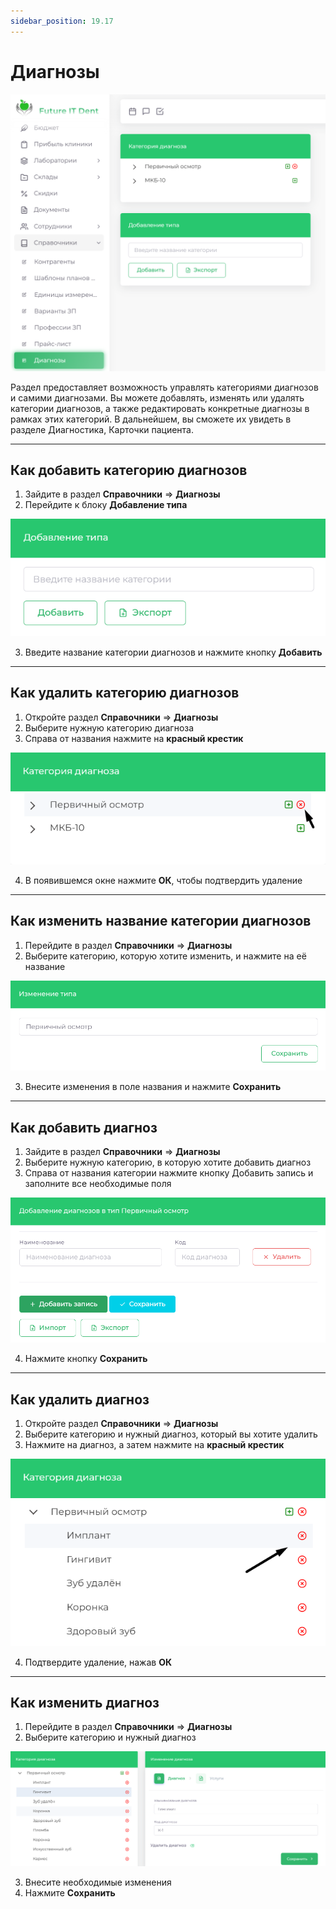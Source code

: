 ```yaml
---
sidebar_position: 19.17
---
```


# Диагнозы

![Модуль "Справочники.Диагнозы"](assets/diagnoses/1.png)

Раздел предоставляет возможность управлять категориями диагнозов и самими диагнозами. Вы можете добавлять, изменять или удалять категории диагнозов, а также редактировать конкретные диагнозы в рамках этих категорий. В дальнейшем, вы сможете их увидеть в разделе Диагностика, Карточки пациента.

<hr/>

## Как добавить категорию диагнозов

1. Зайдите в раздел **Справочники** => **Диагнозы**
2. Перейдите к блоку **Добавление типа**

![Модуль "Справочники.Диагнозы"](assets/diagnoses/2.png)

3. Введите название категории диагнозов и нажмите кнопку **Добавить**

<hr/>

## Как удалить категорию диагнозов

1. Откройте раздел **Справочники** => **Диагнозы**
2. Выберите нужную категорию диагноза
3. Справа от названия нажмите на **красный крестик**

![Модуль "Справочники.Диагнозы"](assets/diagnoses/3.png)

4. В появившемся окне нажмите **ОК**, чтобы подтвердить удаление

<hr/>

## Как изменить название категории диагнозов

1. Перейдите в раздел **Справочники** => **Диагнозы**
2. Выберите категорию, которую хотите изменить, и нажмите на её название

![Модуль "Справочники.Диагнозы"](assets/diagnoses/4.png)

3. Внесите изменения в поле названия и нажмите **Сохранить**

<hr/>

## Как добавить диагноз

1. Зайдите в раздел **Справочники** => **Диагнозы**
2. Выберите нужную категорию, в которую хотите добавить диагноз
3. Справа от названия категории нажмите кнопку Добавить запись и заполните все необходимые поля

![Модуль "Справочники.Диагнозы"](assets/diagnoses/5.png)

4. Нажмите кнопку **Сохранить**

<hr/>

## Как удалить диагноз

1. Откройте раздел **Справочники** => **Диагнозы**
2. Выберите категорию и нужный диагноз, который вы хотите удалить
3. Нажмите на диагноз, а затем нажмите на **красный крестик**

![Модуль "Справочники.Диагнозы"](assets/diagnoses/6.png)

4.	Подтвердите удаление, нажав **ОК**

<hr/>

## Как изменить диагноз

1. Перейдите в раздел **Справочники** => **Диагнозы**
2. Выберите категорию и нужный диагноз

![Модуль "Справочники.Диагнозы"](assets/diagnoses/7.png)

3. Внесите необходимые изменения
4. Нажмите **Сохранить**
